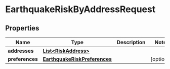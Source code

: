 
# EarthquakeRiskByAddressRequest

## Properties
Name | Type | Description | Notes
------------ | ------------- | ------------- | -------------
**addresses** | [**List&lt;RiskAddress&gt;**](RiskAddress.md) |  | 
**preferences** | [**EarthquakeRiskPreferences**](EarthquakeRiskPreferences.md) |  |  [optional]



